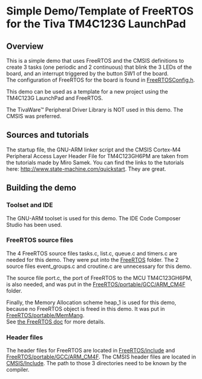 # Simple Demo/Template of FreeRTOS for the Tiva TM4C123G LaunchPad

## Overview

This is a simple demo that uses FreeRTOS and the CMSIS definitions to create
3 tasks (one periodic and 2 continuous) that blink the 3 LEDs of the board, 
and an interrupt triggered by the button SW1 of the board.  
The configuration of FreeRTOS for the 
board is found in [FreeRTOSConfig.h](FreeRTOSConfig.h).

This demo can be used as a template for a new project using the TM4C123G LaunchPad and FreeRTOS.

The TivaWare™ Peripheral Driver Library is NOT used in this demo. The CMSIS was preferred.

## Sources and tutorials

The startup file, the GNU-ARM linker script and the CMSIS Cortex-M4 Peripheral Access Layer Header 
File for TM4C123GH6PM are taken from the tutorials made by Miro Samek. You can find 
the links to the tutorials here: http://www.state-machine.com/quickstart. They are great.

## Building the demo

### Toolset and IDE

The GNU-ARM toolset is used for this demo. The IDE Code Composer Studio has been used.

### FreeRTOS source files

The 4 FreeRTOS source files tasks.c, list.c, queue.c and timers.c are needed for this demo. 
They were put into the [FreeRTOS](FreeRTOS) folder. The 2 source files event_groups.c and croutine.c are 
unnecessary for this demo.

The source file port.c, the port of FreeRTOS to the MCU TM4C123GH6PM, is also needed, 
and was put in the [FreeRTOS/portable/GCC/ARM_CM4F](FreeRTOS/portable/GCC/ARM_CM4F) folder. 

Finally, the Memory Allocation scheme heap_1 is used for this demo, 
because no FreeRTOS object is freed in this demo. 
It was put in [FreeRTOS/portable/MemMang](FreeRTOS/portable/MemMang).  
See [the FreeRTOS doc](https://www.freertos.org/a00111.html) for more details.

### Header files

The header files for FreeRTOS are located in [FreeRTOS/include](FreeRTOS/include) and 
[FreeRTOS/portable/GCC/ARM_CM4F](FreeRTOS/portable/GCC/ARM_CM4F).
The CMSIS header files are located in [CMSIS/Include](CMSIS/Include). 
The path to those 3 directories need to be known by the compiler.